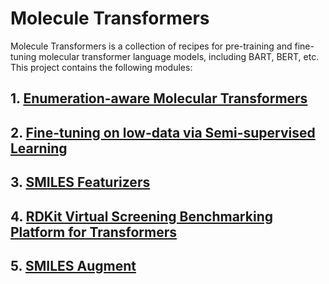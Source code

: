 # Molecule Transformers
Molecule Transformers is a collection of recipes for pre-training and fine-tuning molecular transformer language models, including BART, BERT, etc. This project contains the following modules:

## 1. [Enumeration-aware Molecular Transformers](https://github.com/MoleculeTransformers/enumeration-aware-molecule-transformers)

## 2. [Fine-tuning on low-data via Semi-supervised Learning](https://github.com/MoleculeTransformers/moleculenet-bert-ssl)

## 3. [SMILES Featurizers](https://github.com/MoleculeTransformers/smiles-featurizers)

## 4. [RDKit Virtual Screening Benchmarking Platform for Transformers](https://github.com/MoleculeTransformers/rdkit-benchmarking-platform-transformers)

## 5. [SMILES Augment](https://github.com/MoleculeTransformers/smiles-augment)
